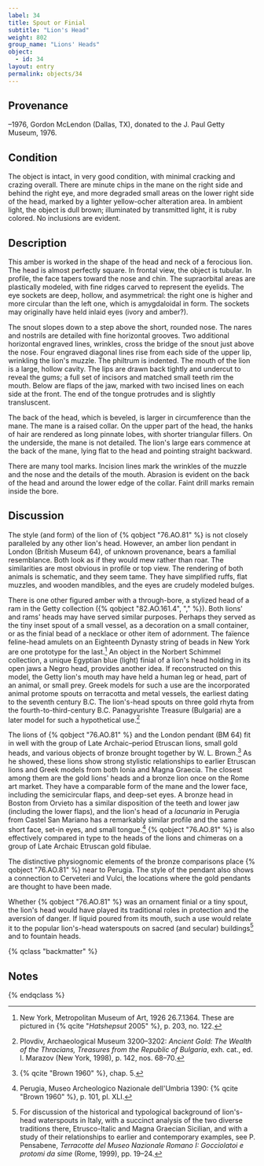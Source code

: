 ```yaml
---
label: 34
title: Spout or Finial
subtitle: "Lion's Head"
weight: 802
group_name: "Lions' Heads"
object:
  - id: 34
layout: entry
permalink: objects/34
---
```


## Provenance

–1976, Gordon McLendon (Dallas, TX), donated to the J. Paul Getty Museum, 1976.

## Condition

The object is intact, in very good condition, with minimal cracking and crazing overall. There are minute chips in the mane on the right side and behind the right eye, and more degraded small areas on the lower right side of the head, marked by a lighter yellow-ocher alteration area. In ambient light, the object is dull brown; illuminated by transmitted light, it is ruby colored. No inclusions are evident.

## Description

This amber is worked in the shape of the head and neck of a ferocious lion. The head is almost perfectly square. In frontal view, the object is tubular. In profile, the face tapers toward the nose and chin. The supraorbital areas are plastically modeled, with fine ridges carved to represent the eyelids. The eye sockets are deep, hollow, and asymmetrical: the right one is higher and more circular than the left one, which is amygdaloidal in form. The sockets may originally have held inlaid eyes (ivory and amber?).

The snout slopes down to a step above the short, rounded nose. The nares and nostrils are detailed with fine horizontal grooves. Two additional horizontal engraved lines, wrinkles, cross the bridge of the snout just above the nose. Four engraved diagonal lines rise from each side of the upper lip, wrinkling the lion's muzzle. The philtrum is indented. The mouth of the lion is a large, hollow cavity. The lips are drawn back tightly and undercut to reveal the gums; a full set of incisors and matched small teeth rim the mouth. Below are flaps of the jaw, marked with two incised lines on each side at the front. The end of the tongue protrudes and is slightly transluscent.

The back of the head, which is beveled, is larger in circumference than the mane. The mane is a raised collar. On the upper part of the head, the hanks of hair are rendered as long pinnate lobes, with shorter triangular fillers. On the underside, the mane is not detailed. The lion's large ears commence at the back of the mane, lying flat to the head and pointing straight backward.

There are many tool marks. Incision lines mark the wrinkles of the muzzle and the nose and the details of the mouth. Abrasion is evident on the back of the head and around the lower edge of the collar. Faint drill marks remain inside the bore.

## Discussion

The style (and form) of the lion of {% qobject "76.AO.81" %} is not closely paralleled by any other lion's head. However, an amber lion pendant in London (British Museum 64), of unknown provenance, bears a familial resemblance. Both look as if they would mew rather than roar. The similarities are most obvious in profile or top view. The rendering of both animals is schematic, and they seem tame. They have simplified ruffs, flat muzzles, and wooden mandibles, and the eyes are crudely modeled bulges.

There is one other figured amber with a through-bore, a stylized head of a ram in the Getty collection ({% qobject "82.AO.161.4", "," %}). Both lions' and rams' heads may have served similar purposes. Perhaps they served as the tiny inset spout of a small vessel, as a decoration on a small container, or as the finial bead of a necklace or other item of adornment. The faïence feline-head amulets on an Eighteenth Dynasty string of beads in New York are one prototype for the last.[^1] An object in the Norbert Schimmel collection, a unique Egyptian blue (light) finial of a lion's head holding in its open jaws a Negro head, provides another idea. If reconstructed on this model, the Getty lion's mouth may have held a human leg or head, part of an animal, or small prey. Greek models for such a use are the incorporated animal protome spouts on terracotta and metal vessels, the earliest dating to the seventh century B.C. The lion's-head spouts on three gold rhyta from the fourth-to-third-century B.C. Panagyurishte Treasure (Bulgaria) are a later model for such a hypothetical use.[^2]

The lions of {% qobject "76.AO.81" %} and the London pendant (BM 64) fit in well with the group of Late Archaic–period Etruscan lions, small gold heads, and various objects of bronze brought together by W. L. Brown.[^3] As he showed, these lions show strong stylistic relationships to earlier Etruscan lions and Greek models from both Ionia and Magna Graecia. The closest among them are the gold lions' heads and a bronze lion once on the Rome art market. They have a comparable form of the mane and the lower face, including the semicircular flaps, and deep-set eyes. A bronze head in Boston from Orvieto has a similar disposition of the teeth and lower jaw (including the lower flaps), and the lion's head of a *lacunaria* in Perugia from Castel San Mariano has a remarkably similar profile and the same short face, set-in eyes, and small tongue.[^4] {% qobject "76.AO.81" %} is also effectively compared in type to the heads of the lions and chimeras on a group of Late Archaic Etruscan gold fibulae.

The distinctive physiognomic elements of the bronze comparisons place {% qobject "76.AO.81" %} near to Perugia. The style of the pendant also shows a connection to Cerveteri and Vulci, the locations where the gold pendants are thought to have been made.

Whether {% qobject "76.AO.81" %} was an ornament finial or a tiny spout, the lion's head would have played its traditional roles in protection and the aversion of danger. If liquid poured from its mouth, such a use would relate it to the popular lion's-head waterspouts on sacred (and secular) buildings[^5] and to fountain heads.

{% qclass "backmatter" %}
## Notes
{% endqclass %}

[^1]: New York, Metropolitan Museum of Art, 1926 26.7.1364. These are pictured in {% qcite "*Hatshepsut* 2005" %}, p. 203, no. 122.

[^2]: Plovdiv, Archaeological Museum 3200–3202: *Ancient Gold: The Wealth of the Thracians, Treasures from the Republic of Bulgaria*, exh. cat., ed. I. Marazov (New York, 1998), p. 142, nos. 68–70.

[^3]: {% qcite "Brown 1960" %}, chap. 5.

[^4]: Perugia, Museo Archeologico Nazionale dell'Umbria 1390: {% qcite "Brown 1960" %}, p. 101, pl. XLI.

[^5]: For discussion of the historical and typological background of lion's-head waterspouts in Italy, with a succinct analysis of the two diverse traditions there, Etrusco-Italic and Magna Graecian Sicilian, and with a study of their relationships to earlier and contemporary examples, see P. Pensabene, *Terracotte del Museo Nazionale Romano I: Gocciolatoi e protomi da sime* (Rome, 1999), pp. 19–24.
